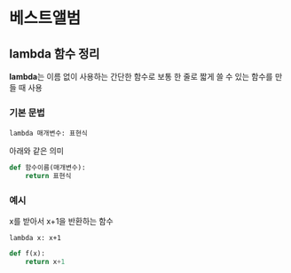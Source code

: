 # 베스트앨범

## lambda 함수 정리
**lambda**는 이름 없이 사용하는 간단한 함수로 보통 한 줄로 짧게 쓸 수 있는 함수를 만들 때 사용

### 기본 문법
`lambda 매개변수: 표현식`

아래와 같은 의미

```python
def 함수이름(매개변수):
    return 표현식
```

### 예시
x를 받아서 x+1을 반환하는 함수

`lambda x: x+1`

```python
def f(x):
    return x+1
```